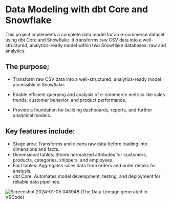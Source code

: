 # Data Modeling with dbt Core and Snowflake
This project implements a complete data model for an e-commerce dataset using dbt Core and Snowflake. It transforms raw CSV data into a well-structured, analytics-ready model within two Snowflake databases: raw and analytics. 

## The purpose;
- Transform raw CSV data into a well-structured, analytics-ready model accessible in Snowflake.

- Enable efficient querying and analysis of e-commerce metrics like sales trends, customer behavior, and product performance.

- Provide a foundation for building dashboards, reports, and further analytical models.

## Key features include:

- Stage area: Transforms and cleans raw data before loading into dimensions and facts.
- Dimensional tables: Stores normalized attributes for customers, products, categories, shippers, and employees.
- Fact tables: Aggregates sales data from orders and order details for analysis.
- dbt Core: Automates model development, testing, and deployment for reliable data pipelines.


![Screenshot 2024-01-05 043948](https://github.com/mustafa0taru/data_modeling_with_dbt_Core_and_Snowflake/assets/81088966/bcfbf5c3-270c-48b1-8e03-2c6dfdd14665)
               (The Data Lineage generated in VSCode)

